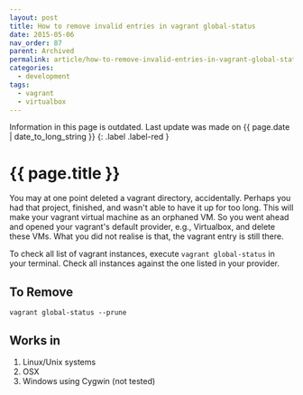 ```yaml
---
layout: post
title: How to remove invalid entries in vagrant global-status
date: 2015-05-06
nav_order: 87
parent: Archived
permalink: article/how-to-remove-invalid-entries-in-vagrant-global-status
categories:
  - development
tags:
  - vagrant
  - virtualbox
---
```


Information in this page is outdated. Last update was made on {{ page.date | date_to_long_string }}
{: .label .label-red }

# {{ page.title }}

You may at one point deleted a vagrant directory, accidentally.  Perhaps you had that project, finished, and wasn't able to have it up for too long.  This will make your vagrant virtual machine as an orphaned VM.  So you went ahead and opened your vagrant's default provider, e.g., Virtualbox, and delete these VMs.  What you did not realise is that, the vagrant entry is still there.

To check all list of vagrant instances, execute `vagrant global-status` in your terminal.  Check all instances against the one listed in your provider.

## To Remove
~~~
vagrant global-status --prune
~~~

## Works in
1.  Linux/Unix systems
2.  OSX
3.  Windows using Cygwin (not tested)

